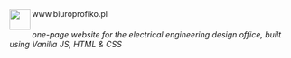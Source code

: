 
 <img align="left" src="https://github.com/fgrka/engineering-office-website/assets/122371364/7f2e03c3-5661-4686-8880-86a0d600e217" width="37px" />
www.biuroprofiko.pl

###### one-page website for the electrical engineering design office, built using Vanilla JS, HTML & CSS
